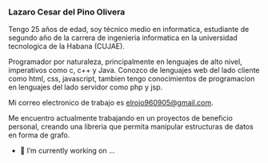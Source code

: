### Lazaro Cesar del Pino Olivera

Tengo 25 años de edad, soy técnico medio en 
informatica, estudiante de segundo año de 
la carrera de ingenieria informatica en 
la universidad tecnologica de la Habana (CUJAE).

Programador por naturaleza, principalmente en 
lenguajes de alto nivel, imperativos como c,
c++ y Java. Conozco de lenguajes web del lado
cliente como html, css, javascript, tambien 
tengo conocimientos de programacion en lenguajes
del lado servidor como php y jsp.

Mi correo electronico de trabajo es 
elrojo960905@gmail.com.

Me encuentro actualmente trabajando en un
proyectos de beneficio personal, creando una 
libreria que permita manipular estructuras de 
datos en forma de grafo.

- 🔭 I’m currently working on ...

<!--
**rojo475/rojo475** is a ✨ _special_ ✨ repository because its `README.md` (this file) appears on your GitHub profile.

Here are some ideas to get you started:


- 🌱 I’m currently learning ...
- 👯 I’m looking to collaborate on ...
- 🤔 I’m looking for help with ...
- 💬 Ask me about ...
- 📫 How to reach me: ...
- 😄 Pronouns: ...
- ⚡ Fun fact: ...
-->
